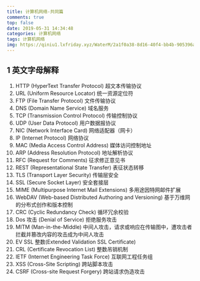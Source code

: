 ```yaml
---
title: 计算机网络-共同篇
comments: true
top: false
date: 2019-05-31 14:34:48
categories: 计算机网络
tags: 计算机网络
img: https://qiniu1.lxfriday.xyz/WaterM/2a1f0a38-8d16-40f4-bb4b-905396a4732c_WX20190531-143613-network.png
---
```


## 1 英文字母解释
1. HTTP (HyperText Transfer Protocol) 超文本传输协议
1. URL (Uniform Resource Locator) 统一资源定位符
1. FTP (File Transfer Protocol) 文件传输协议
1. DNS (Domain Name Service) 域名服务
1. TCP (Transmission Control Protocol) 传输控制协议
1. UDP (User Data Protocol) 用户数据报协议
1. NIC (Network Interface Card) 网络适配器（网卡）
1. IP (Internet Protocol) 网络协议
1. MAC (Media Access Control Address) 媒体访问控制地址
1. ARP (Address Resolution Protocol) 地址解析协议
1. RFC (Request for Comments) 征求修正意见书
1. REST (Representational State Transfer) 表征状态转移
1. TLS (Transport Layer Security) 传输层安全
1. SSL (Secure Socket Layer) 安全套接层
1. MIME (Multipurpose Internet Mail Extensions) 多用途因特网邮件扩展
1. WebDAV (Web-based Distributed Authoring and Versioning) 基于万维网的分布式创作和版本控制
1. CRC (Cyclic Redundancy Check) 循环冗余校验
1. Dos 攻击 (Denial of Service) 拒绝服务攻击
1. MITM (Man-in-the-Middle) 中间人攻击，请求或响应在传输图中，遭攻击者拦截并篡改内容的攻击成为中间人攻击
1. EV SSL 整数(Extended Validation SSL Certificate) 
1. CRL (Certificate Revocation List) 整数吊销机制
1. IETF (Internet Engineering Task Force) 互联网工程任务组
1. XSS (Cross-Site Scripting) 跨站脚本攻击
1. CSRF (Cross-site Request Forgery) 跨站请求伪造攻击